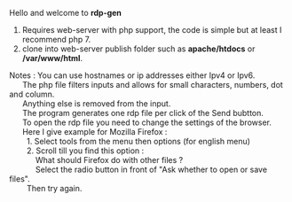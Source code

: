 Hello and welcome to <b>rdp-gen</b>

1. Requires web-server with php support, the code is simple but at least I recommend php 7.<br />
2. clone into web-server publish folder such as <b>apache/htdocs</b> or <b>/var/www/html</b>.<br />

Notes : You can use hostnames or ip addresses either Ipv4 or Ipv6.<br />
&nbsp;&nbsp;&nbsp;&nbsp;&nbsp;&nbsp;The php file filters inputs and allows for small characters, numbers, dot and column.<br />
&nbsp;&nbsp;&nbsp;&nbsp;&nbsp;&nbsp;Anything else is removed from the input.<br />
&nbsp;&nbsp;&nbsp;&nbsp;&nbsp;&nbsp;The program generates one rdp file per click of the Send bubtton.<br />
&nbsp;&nbsp;&nbsp;&nbsp;&nbsp;&nbsp;To open the rdp file you need to change the settings of the browser.<br />
&nbsp;&nbsp;&nbsp;&nbsp;&nbsp;&nbsp;Here I give example for Mozilla Firefox :<br />
&nbsp;&nbsp;&nbsp;&nbsp;&nbsp;&nbsp;&nbsp;&nbsp;1. Select tools from the menu then options (for english menu)<br />
&nbsp;&nbsp;&nbsp;&nbsp;&nbsp;&nbsp;&nbsp;&nbsp;2. Scroll till you find this option :<br /> 
&nbsp;&nbsp;&nbsp;&nbsp;&nbsp;&nbsp;&nbsp;&nbsp;&nbsp;&nbsp;&nbsp;&nbsp;What should Firefox do with other files ?<br />
&nbsp;&nbsp;&nbsp;&nbsp;&nbsp;&nbsp;&nbsp;&nbsp;&nbsp;&nbsp;&nbsp;&nbsp;Select the radio button in front of "Ask whether to open or save files".<br />
&nbsp;&nbsp;&nbsp;&nbsp;&nbsp;&nbsp;&nbsp;&nbsp;Then try again.<br />
         
         
         
         
